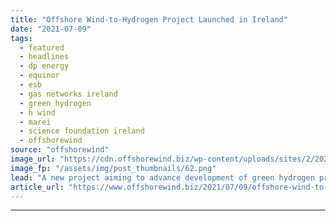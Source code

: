 ```yaml
---
title: "Offshore Wind-to-Hydrogen Project Launched in Ireland"
date: "2021-07-09"
tags: 
  - featured
  - headlines
  - dp energy
  - equinor
  - esb
  - gas networks ireland
  - green hydrogen
  - h wind
  - marei
  - science foundation ireland
  - offshorewind
source: "offshorewind"
image_url: "https://cdn.offshorewind.biz/wp-content/uploads/sites/2/2021/07/08154003/MaREI_H-Wind.png"
image_fp: "/assets/img/post_thumbnails/62.png"
lead: "A new project aiming to advance development of green hydrogen production powered by offshore"
article_url: "https://www.offshorewind.biz/2021/07/09/offshore-wind-to-hydrogen-project-launched-in-ireland/"
---
```


---
